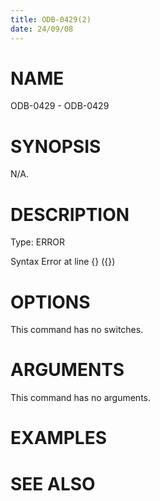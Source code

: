 ```yaml
---
title: ODB-0429(2)
date: 24/09/08
---
```


# NAME

ODB-0429 - ODB-0429

# SYNOPSIS

N/A.

# DESCRIPTION

Type: ERROR

Syntax Error at line {} ({})

# OPTIONS

This command has no switches.

# ARGUMENTS

This command has no arguments.

# EXAMPLES

# SEE ALSO
